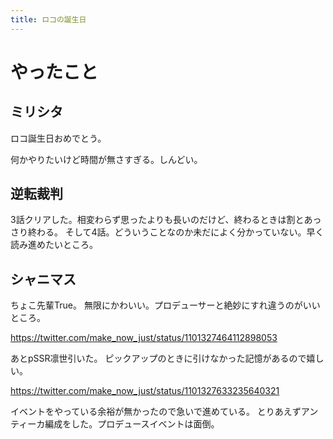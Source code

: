 ```yaml
---
title: ロコの誕生日
---
```


# やったこと

## ミリシタ

ロコ誕生日おめでとう。

何かやりたいけど時間が無さすぎる。しんどい。

## 逆転裁判

3話クリアした。相変わらず思ったよりも長いのだけど、終わるときは割とあっさり終わる。
そして4話。どういうことなのか未だによく分かっていない。早く読み進めたいところ。

## シャニマス

ちょこ先輩True。
無限にかわいい。プロデューサーと絶妙にすれ違うのがいいところ。

https://twitter.com/make_now_just/status/1101327464112898053

あとpSSR凛世引いた。
ピックアップのときに引けなかった記憶があるので嬉しい。

https://twitter.com/make_now_just/status/1101327633235640321

イベントをやっている余裕が無かったので急いで進めている。
とりあえずアンティーカ編成をした。プロデュースイベントは面倒。
